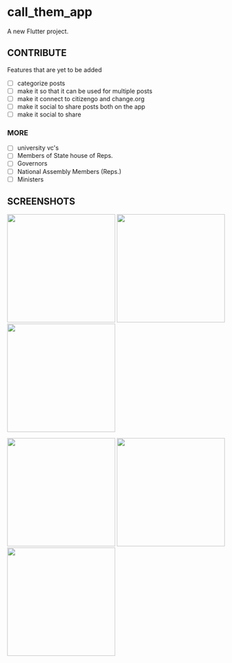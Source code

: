 # call_them_app

A new Flutter project.

## CONTRIBUTE
Features that are yet to be added
- [ ] categorize posts
- [ ] make it so that it can be used for multiple posts
- [ ] make it connect to citizengo and change.org
- [ ] make it social to share posts both on the app
- [ ] make it social to share 

### MORE
- [ ] university vc's
- [ ] Members of State house of Reps.
- [ ] Governors
- [ ] National Assembly Members (Reps.)
- [ ] Ministers

## SCREENSHOTS
<p float="left">
  <img src="https://raw.githubusercontent.com/Zfinix/call_them/master/screenshots/shot1.png" width="250" />
  <img src="https://raw.githubusercontent.com/Zfinix/call_them/master/screenshots/shot3.png" width="250" />
  <img src="https://raw.githubusercontent.com/Zfinix/call_them/master/screenshots/shot2.png" width="250" />
</p>
<p float="left">
  <img src="https://raw.githubusercontent.com/Zfinix/call_them/master/screenshots/shot4.png" width="250" />
  <img src="https://raw.githubusercontent.com/Zfinix/call_them/master/screenshots/shot5.png" width="250" />
  <img src="https://raw.githubusercontent.com/Zfinix/call_them/master/screenshots/shot6.png" width="250" />
</p>
